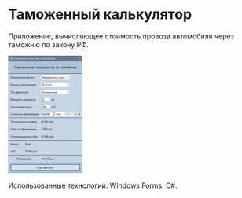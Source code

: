 # Таможенный калькулятор

Приложение, вычисляющее стоимость провоза автомобиля через таможню по закону РФ.

<img src="https://github.com/turbcool/AutoCalculator/blob/master/AutoCalculator_Alex/pictures/main.JPG" width="30%" height="30%">

Использованные технологии: Windows Forms, C#.
